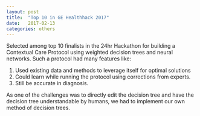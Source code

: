 ```yaml
---
layout: post
title:  "Top 10 in GE Healthhack 2017"
date:   2017-02-13
categories: others
---
```


Selected among top 10 finalists in the 24hr Hackathon for building a Contextual Care Protocol using weighted decision trees and neural networks. Such a protocol had many features like:

1. Used existing data and methods to leverage itself for optimal solutions
2. Could learn while running the protocol using corrections from experts.
3. Still be accurate in diagnosis.

As one of the challenges was to directly edit the decision tree and have the decision tree understandable by humans, we had to implement our own method of decision trees.